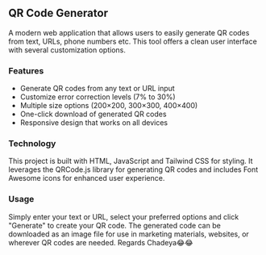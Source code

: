 ## QR Code Generator

A modern web application that allows users to easily generate QR codes from text, URLs, phone numbers  etc. This tool offers a clean user interface with several customization options.

### Features
- Generate QR codes from any text or URL input
- Customize error correction levels (7% to 30%)
- Multiple size options (200×200, 300×300, 400×400)
- One-click download of generated QR codes
- Responsive design that works on all devices

### Technology
This project is built with HTML, JavaScript and Tailwind CSS for styling. It leverages the QRCode.js library for generating QR codes and includes Font Awesome icons for enhanced user experience.

### Usage
Simply enter your text or URL, select your preferred options and click "Generate" to create your QR code. The generated code can be downloaded as an image file for use in marketing materials, websites, or wherever QR codes are needed. Regards Chadeya😂😂
